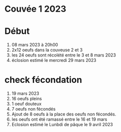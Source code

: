 # Couvée 1 2023

# Début

1. 08 mars 2023 à 20h00
1. 2x12 oeufs dans la couveuse 2 et 3
1. les 24 oeufs sont récolété entre le 3 et 8 mars 2023
1. éclosion estimé le mercredi 29 mars 2023

# check fécondation

1. 19 mars 2023
1. 16 oeufs pleins
1. 1 oeuf douteux
1. 7 oeufs non fécondés
1. Ajout de 8 oeufs à la place des oeufs non fécondés.
1. les oeufs ont été ramassé entre le 16 et 19 mars
1. Eclosion estimé le Lunbdi de pâque le 9 avril 2023
